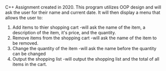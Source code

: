 C++ Assignment created in 2020.
This program utilizes OOP design and will ask the user for their name and current date.
It will then display a menu that allows the user to:

1. Add items to thier shopping cart
  -will ask the name of the item, a description of the item, it's price, and the quantity.
2. Remove items from the shopping cart
  -will ask the name of the item to be removed.
3. Change the quantity of the item
  -will ask the name before the quantity can be changed
4. Output the shopping list
  -will output the shopping list and the total of all items in the cart.
  
  
